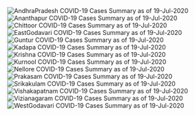 
<img src="https://deepuhub.github.io/COVID-19/GraphsGenerated/19-Jul-2020/AndhraPradesh_19-Jul-2020.jpg" alt="AndhraPradesh COVID-19 Cases Summary as of 19-Jul-2020">
 <br>										  
<img src="https://deepuhub.github.io/COVID-19/GraphsGenerated/19-Jul-2020/Ananthapur_19-Jul-2020.jpg" alt="Ananthapur COVID-19 Cases Summary as of 19-Jul-2020">
 <br>										  
<img src="https://deepuhub.github.io/COVID-19/GraphsGenerated/19-Jul-2020/Chittoor_19-Jul-2020.jpg" alt="Chittoor COVID-19 Cases Summary as of 19-Jul-2020">
 <br>										  
<img src="https://deepuhub.github.io/COVID-19/GraphsGenerated/19-Jul-2020/EastGodavari_19-Jul-2020.jpg" alt="EastGodavari COVID-19 Cases Summary as of 19-Jul-2020">
 <br>										  
<img src="https://deepuhub.github.io/COVID-19/GraphsGenerated/19-Jul-2020/Guntur_19-Jul-2020.jpg" alt="Guntur COVID-19 Cases Summary as of 19-Jul-2020">
 <br>										  
<img src="https://deepuhub.github.io/COVID-19/GraphsGenerated/19-Jul-2020/Kadapa_19-Jul-2020.jpg" alt="Kadapa COVID-19 Cases Summary as of 19-Jul-2020">
 <br>										  
<img src="https://deepuhub.github.io/COVID-19/GraphsGenerated/19-Jul-2020/Krishna_19-Jul-2020.jpg" alt="Krishna COVID-19 Cases Summary as of 19-Jul-2020">
 <br>										  
<img src="https://deepuhub.github.io/COVID-19/GraphsGenerated/19-Jul-2020/Kurnool_19-Jul-2020.jpg" alt="Kurnool COVID-19 Cases Summary as of 19-Jul-2020">
 <br>										  
<img src="https://deepuhub.github.io/COVID-19/GraphsGenerated/19-Jul-2020/Nellore_19-Jul-2020.jpg" alt="Nellore COVID-19 Cases Summary as of 19-Jul-2020">
 <br>										  
<img src="https://deepuhub.github.io/COVID-19/GraphsGenerated/19-Jul-2020/Prakasam_19-Jul-2020.jpg" alt="Prakasam COVID-19 Cases Summary as of 19-Jul-2020">
 <br>										  
<img src="https://deepuhub.github.io/COVID-19/GraphsGenerated/19-Jul-2020/Srikakulam_19-Jul-2020.jpg" alt="Srikakulam COVID-19 Cases Summary as of 19-Jul-2020">
 <br>										  
<img src="https://deepuhub.github.io/COVID-19/GraphsGenerated/19-Jul-2020/Vishakapatnam_19-Jul-2020.jpg" alt="Vishakapatnam COVID-19 Cases Summary as of 19-Jul-2020">
 <br>										  
<img src="https://deepuhub.github.io/COVID-19/GraphsGenerated/19-Jul-2020/Vizianagaram_19-Jul-2020.jpg" alt="Vizianagaram COVID-19 Cases Summary as of 19-Jul-2020">
 <br>										  
<img src="https://deepuhub.github.io/COVID-19/GraphsGenerated/19-Jul-2020/WestGodavari_19-Jul-2020.jpg" alt="WestGodavari COVID-19 Cases Summary as of 19-Jul-2020">
 <br> 